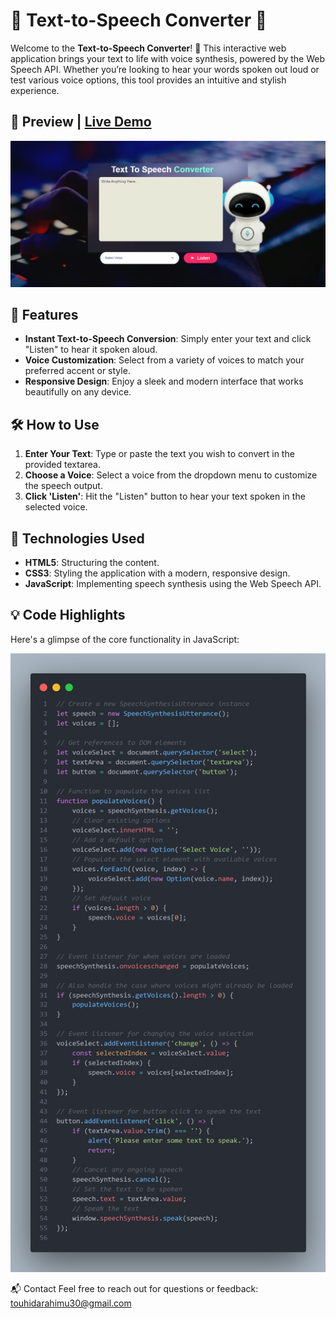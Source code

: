 

# 🌟 Text-to-Speech Converter 🌟
  
Welcome to the **Text-to-Speech Converter**! 🚀 This interactive web application brings your text to life with voice synthesis, powered by the Web Speech API. Whether you’re looking to hear your words spoken out loud or test various voice options, this tool provides an intuitive and stylish experience.

## 📸 Preview | [Live Demo](https://touhidarahimu.github.io/Text-to-Speech-Converter/)

<img src="preview.PNG" alt="" >



## 🚀 Features

- **Instant Text-to-Speech Conversion**: Simply enter your text and click "Listen" to hear it spoken aloud.
- **Voice Customization**: Select from a variety of voices to match your preferred accent or style.
- **Responsive Design**: Enjoy a sleek and modern interface that works beautifully on any device.

## 🛠️ How to Use

1. **Enter Your Text**: Type or paste the text you wish to convert in the provided textarea.
2. **Choose a Voice**: Select a voice from the dropdown menu to customize the speech output.
3. **Click 'Listen'**: Hit the "Listen" button to hear your text spoken in the selected voice.

## 🧩 Technologies Used

- **HTML5**: Structuring the content.
- **CSS3**: Styling the application with a modern, responsive design.
- **JavaScript**: Implementing speech synthesis using the Web Speech API.


## 💡 Code Highlights
Here's a glimpse of the core functionality in JavaScript:

<img src="code.png" alt="" width="600" height="auto">

📬 Contact
Feel free to reach out for questions or feedback: touhidarahimu30@gmail.com

